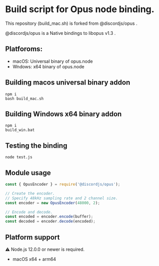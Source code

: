# Build script for Opus node binding.

This repository (build_mac.sh) is forked from @discordjs/opus .

@discordjs/opus is a  Native bindings to libopus v1.3 .


## Platforoms:

- macOS: Universal binary of opus.node 
- Wndows: x64 binary of opus.node



## Building macos universal binary addon

```
npm i
bash build_mac.sh
```

## Building Windows x64 binary addon

```
npm i
build_win.bat
```


## Testing the binding

```
node test.js
```

## Module usage

```js
const { OpusEncoder } = require('@discordjs/opus');

// Create the encoder.
// Specify 48kHz sampling rate and 2 channel size.
const encoder = new OpusEncoder(48000, 2);

// Encode and decode.
const encoded = encoder.encode(buffer);
const decoded = encoder.decode(encoded);
```

## Platform support
⚠ Node.js 12.0.0 or newer is required.
- macOS x64 + arm64


